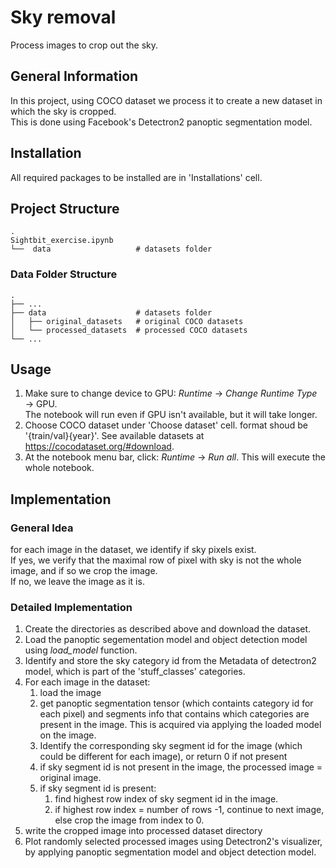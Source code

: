 Sky removal
============================  
Process images to crop out the sky.
## General Information
   In this project, using COCO dataset we process it to create a new dataset in which the sky is cropped.  
   This is done using Facebook's Detectron2 panoptic segmentation model. 

## Installation
   All required packages to be installed are in 'Installations' cell. 


## Project Structure
    .
    Sightbit_exercise.ipynb
    └──  data                   # datasets folder
### Data Folder Structure
    .
    ├── ...
    ├── data                    # datasets folder
    │   ├── original_datasets   # original COCO datasets 
    │   └── processed_datasets  # processed COCO datasets
    └── ...
    
## Usage
1. Make sure to change device to GPU: *Runtime* $\rightarrow$ *Change Runtime Type* $\rightarrow$ GPU.  
The notebook will run even if GPU isn't available, but it will take longer.
2. Choose COCO dataset under 'Choose dataset' cell. format shoud be '{train/val}{year}'.
See available datasets at https://cocodataset.org/#download.
3. At the notebook menu bar, click: *Runtime* $\rightarrow$ *Run all*. This will execute the whole notebook.

## Implementation
### General Idea
for each image in the dataset, we identify if sky pixels exist.  
If yes, we verify that the maximal row of pixel with sky is not the whole image, and if so we crop the image.   
If no, we leave the image as it is. 

### Detailed Implementation
1. Create the directories as described above and download the dataset.
2. Load the panoptic segementation model and object detection model using *load_model* function.
3. Identify and store the sky category id from the Metadata of detectron2 model, which is part of the 'stuff_classes' categories.
4. For each image in the dataset:
    1.  load the image
    2.  get panoptic segmentation tensor (which containts category id for each pixel) and segments info that contains which categories are present in the image.
        This is acquired via applying the loaded model on the image.
    3.  Identify the corresponding sky segment id for the image (which could be different for each image), or return 0 if not present
    4. if sky segment id is not present in the image, the processed image = original image.
    5. if sky segment id is present:
        1. find highest row index of sky segment id in the image.
        2. if highest row index = number of rows -1, continue to next image, else crop the image from index to 0.
  6. write the cropped image into processed dataset directory 
  7. Plot randomly selected processed images using Detectron2's visualizer, by applying panoptic segmentation model and object detection model.

